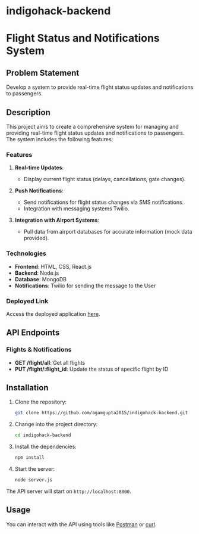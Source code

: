 # indigohack-backend

# Flight Status and Notifications System

## Problem Statement

Develop a system to provide real-time flight status updates and notifications to passengers.

## Description

This project aims to create a comprehensive system for managing and providing real-time flight status updates and notifications to passengers. The system includes the following features:

### Features

1. **Real-time Updates**: 
    - Display current flight status (delays, cancellations, gate changes).

2. **Push Notifications**: 
    - Send notifications for flight status changes via SMS notifications.
    - Integration with messaging systems Twilio.

3. **Integration with Airport Systems**: 
    - Pull data from airport databases for accurate information (mock data provided).

### Technologies

- **Frontend**: HTML, CSS, React.js
- **Backend**: Node.js
- **Database**: MongoDB
- **Notifications**: Twilio for sending the message to the User

### Deployed Link

Access the deployed application [here](http://your-deployed-link.com).

## API Endpoints

### Flights & Notifications

- **GET /flight/all**: Get all flights
- **PUT /flight/:flight_id**: Update the status of specific flight by ID

## Installation

1. Clone the repository:

    ```bash
    git clone https://github.com/agamgupta2015/indigohack-backend.git
    ```

2. Change into the project directory:

    ```bash
    cd indigohack-backend
    ```

3. Install the dependencies:

    ```bash
    npm install
    ```

4. Start the server:

    ```bash
    node server.js
    ```

The API server will start on `http://localhost:8000`.

## Usage

You can interact with the API using tools like [Postman](https://www.postman.com/) or [curl](https://curl.se/).
